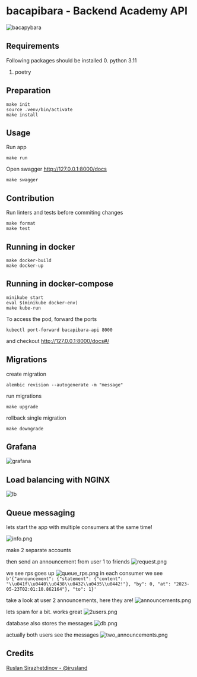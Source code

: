 # bacapibara - Backend Academy API

![bacapybara](images/bacapybara.png)

## Requirements

Following packages should be installed 
0. python 3.11 
1. poetry

## Preparation

```shell
make init
source .venv/bin/activate
make install
```

## Usage

Run app

```shell
make run
```

Open swagger http://127.0.0.1:8000/docs

```shell
make swagger
```

## Contribution 

Run linters and tests before commiting changes

```shell
make format
make test
```


## Running in docker

```shell
make docker-build
make docker-up
```

## Running in docker-compose

```shell
minikube start
eval $(minikube docker-env)
make kube-run
```

To access the pod, forward the ports

```shell
kubectl port-forward bacapibara-api 8000
```

and checkout http://127.0.0.1:8000/docs#/


## Migrations

create migration
```commandline
alembic revision --autogenerate -m "message"
```

run migrations
```commandline
make upgrade
```

rollback single migration
```commandline
make downgrade
```


## Grafana
![grafana](images/grafana.png)


## Load balancing with NGINX

![lb](images/lb.png)


## Queue messaging

lets start the app with multiple consumers at the same time! 

![info.png](images%2Fqueue%2Finfo.png)

make 2 separate accounts

then send an announcement from user 1 to friends
![request.png](images%2Fqueue%2Frequest.png)

we see rps goes up
![queue_rps.png](images%2Fqueue%2Fqueue_rps.png)
in each consumer we see `b'{"announcement": {"statement": {"content": "\\u041f\\u0440\\u0438\\u0432\\u0435\\u0442!"}, "by": 0, "at": "2023-05-23T02:01:10.862164"}, "to": 1}'`

take a look at user 2 announcements, here they are!
![announcements.png](images%2Fqueue%2Fannouncements.png)

lets spam for a bit. works great
![2users.png](images%2Fqueue%2F2users.png)

database also stores the messages
![db.png](images%2Fqueue%2Fdb.png)

actually both users see the messages
![two_announcements.png](images%2Fqueue%2Ftwo_announcements.png)


## Credits 

[Ruslan Sirazhetdinov - @irusland](https://github.com/irusland)
